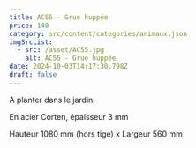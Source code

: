 ```yaml
---
title: AC55 - Grue huppée
price: 140
category: src/content/categories/animaux.json
imgSrcList:
  - src: /asset/AC55.jpg
    alt: AC55 - Grue huppée
date: 2024-10-03T14:17:30.798Z
draft: false
---
```


A planter dans le jardin. 

En acier Corten, épaisseur 3 mm

Hauteur 1080 mm (hors tige) x Largeur 560 mm
